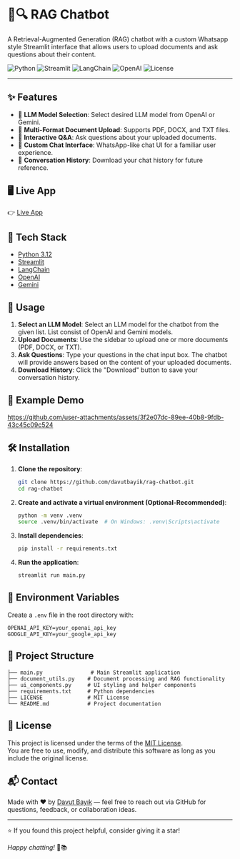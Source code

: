 # 📄🔍 RAG Chatbot

A Retrieval-Augmented Generation (RAG) chatbot with a custom Whatsapp style Streamlit interface that allows users to upload documents and ask questions about their content.

![Python](https://img.shields.io/badge/Python-3.12-blue.svg)
![Streamlit](https://img.shields.io/badge/Built%20with-Streamlit-ff4b4b.svg)
![LangChain](https://img.shields.io/badge/LangChain-enabled-yellow)
![OpenAI](https://img.shields.io/badge/OpenAI-powered-000000.svg?logo=openai)
![License](https://img.shields.io/badge/License-MIT-green.svg)

---

## ✨ Features
- 🤖 **LLM Model Selection**: Select desired LLM model from OpenAI or Gemini. 
- 📁 **Multi-Format Document Upload**: Supports PDF, DOCX, and TXT files.
- 💬 **Interactive Q&A**: Ask questions about your uploaded documents.
- 🎨 **Custom Chat Interface**: WhatsApp-like chat UI for a familiar user experience.
- 💾 **Conversation History**: Download your chat history for future reference.

## 🖥️ Live App

👉 [Live App](https://rag-custom-chatbot.streamlit.app)

## 🧩 Tech Stack

- [Python 3.12](https://www.python.org/)
- [Streamlit](https://streamlit.io/)
- [LangChain](https://www.langchain.com/)
- [OpenAI](https://platform.openai.com/)
- [Gemini](https://aistudio.google.com)

## 🚀 Usage

1. **Select an LLM Model**: Select an LLM model for the chatbot from the given list. List consist of OpenAI and Gemini models.
2. **Upload Documents**: Use the sidebar to upload one or more documents (PDF, DOCX, or TXT).
3. **Ask Questions**: Type your questions in the chat input box. The chatbot will provide answers based on the content of your uploaded documents.
4. **Download History**: Click the "Download" button to save your conversation history.

## 🎥 Example Demo



https://github.com/user-attachments/assets/3f2e07dc-89ee-40b8-9fdb-43c45c09c524



## 🛠️ Installation

1. **Clone the repository**:

   ```bash
   git clone https://github.com/davutbayik/rag-chatbot.git
   cd rag-chatbot
   ```

2. **Create and activate a virtual environment (Optional-Recommended)**:

   ```bash
   python -m venv .venv
   source .venv/bin/activate  # On Windows: .venv\Scripts\activate

4. **Install dependencies**:

   ```bash
   pip install -r requirements.txt
   ```

5. **Run the application**:

   ```bash
   streamlit run main.py
   ```

## 🔑 Environment Variables

Create a `.env` file in the root directory with:

```
OPENAI_API_KEY=your_openai_api_key
GOOGLE_API_KEY=your_google_api_key
```

## 📂 Project Structure

```
├── main.py               # Main Streamlit application
├── document_utils.py    # Document processing and RAG functionality
├── ui_components.py     # UI styling and helper components
├── requirements.txt     # Python dependencies
├── LICENSE              # MIT License
└── README.md            # Project documentation
```

## 📄 License

This project is licensed under the terms of the [MIT License](LICENSE).  
You are free to use, modify, and distribute this software as long as you include the original license.

## 📬 Contact

Made with ❤️ by [Davut Bayık](https://github.com/davutbayik) — feel free to reach out via GitHub for questions, feedback, or collaboration ideas.

---

⭐ If you found this project helpful, consider giving it a star!

*Happy chatting!* 💬📚
